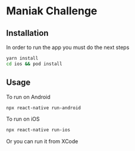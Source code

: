 # Maniak Challenge

## Installation

In order to run the app you must do the next steps

```bash
yarn install
cd ios && pod install
```

## Usage

To run on Android

```bash
npx react-native run-android
```

To run on iOS

```bash
npx react-native run-ios
```

Or you can run it from XCode
